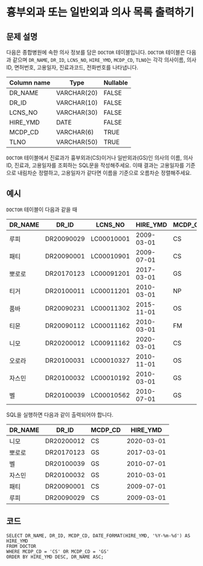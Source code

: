 # 흉부외과 또는 일반외과 의사 목록 출력하기

## 문제 설명
다음은 종합병원에 속한 의사 정보를 담은 `DOCTOR` 테이블입니다. `DOCTOR` 테이블은 다음과 같으며 `DR_NAME`, `DR_ID`, `LCNS_NO`, `HIRE_YMD`, `MCDP_CD`, `TLNO`는 각각 의사이름, 의사ID, 면허번호, 고용일자, 진료과코드, 전화번호를 나타냅니다.

|Column name|	Type|	Nullable|
|-|-|-|
|DR_NAME|	VARCHAR(20)|	FALSE|
|DR_ID|	VARCHAR(10)|	FALSE|
|LCNS_NO|	VARCHAR(30)|	FALSE|
|HIRE_YMD|	DATE	|FALSE|
|MCDP_CD|	VARCHAR(6)|	TRUE|
|TLNO|	VARCHAR(50)|	TRUE|

`DOCTOR` 테이블에서 진료과가 흉부외과(CS)이거나 일반외과(GS)인 의사의 이름, 의사ID, 진료과, 고용일자를 조회하는 SQL문을 작성해주세요. 이때 결과는 고용일자를 기준으로 내림차순 정렬하고, 고용일자가 같다면 이름을 기준으로 오름차순 정렬해주세요.

## 예시
`DOCTOR` 테이블이 다음과 같을 때

|DR_NAME|	DR_ID|	LCNS_NO|	HIRE_YMD|	MCDP_CD|	TLNO|
|-|-|-|-|-|-|
|루피|	DR20090029|	LC00010001|	2009-03-01|	CS|	01085482011|
|패티|	DR20090001|	LC00010901|	2009-07-01|	CS|	01085220122|
|뽀로로|	DR20170123|	LC00091201|	2017-03-01|	GS|	01034969210|
|티거|	DR20100011|	LC00011201|	2010-03-01|	NP|	01034229818|
|품바|	DR20090231|	LC00011302|	2015-11-01|	OS|	01049840278|
|티몬|	DR20090112|	LC00011162|	2010-03-01|	FM|	01094622190|
|니모|	DR20200012|	LC00911162|	2020-03-01|	CS|	01089483921|
|오로라|	DR20100031|	LC00010327|	2010-11-01|	OS|	01098428957|
|자스민|	DR20100032|	LC00010192|	2010-03-01|	GS|	01023981922|
|벨|	DR20100039|	LC00010562|	2010-07-01|	GS|	01058390758|

SQL을 실행하면 다음과 같이 출력되어야 합니다.

|DR_NAME|	DR_ID|	MCDP_CD|	HIRE_YMD|
|-|-|-|-|
|니모|	DR20200012|	CS|	2020-03-01|
|뽀로로|	DR20170123|	GS|	2017-03-01|
|벨|	DR20100039|	GS|	2010-07-01|
|자스민|	DR20100032|	GS|	2010-03-01|
|패티|	DR20090001|	CS|	2009-07-01|
|루피|	DR20090029|	CS|	2009-03-01|

## 코드
```mysql
SELECT DR_NAME, DR_ID, MCDP_CD, DATE_FORMAT(HIRE_YMD, '%Y-%m-%d') AS HIRE_YMD
FROM DOCTOR
WHERE MCDP_CD = 'CS' OR MCDP_CD = 'GS'
ORDER BY HIRE_YMD DESC, DR_NAME ASC;
```
